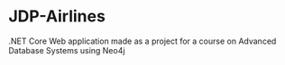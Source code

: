 # JDP-Airlines
.NET Core Web application made as a project for a course on Advanced Database Systems using Neo4j
